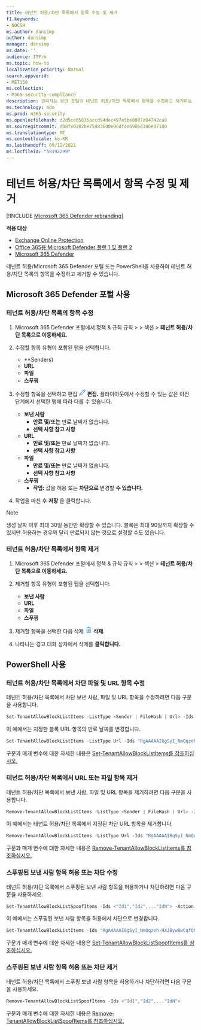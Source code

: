 ```yaml
---
title: 테넌트 허용/차단 목록에서 항목 수정 및 제거
f1.keywords:
- NOCSH
ms.author: dansimp
author: dansimp
manager: dansimp
ms.date: ''
audience: ITPro
ms.topic: how-to
localization_priority: Normal
search.appverid:
- MET150
ms.collection:
- M365-security-compliance
description: 관리자는 보안 포털의 테넌트 허용/차단 목록에서 항목을 수정하고 제거하는 방법을 배울 수 있습니다.
ms.technology: mdo
ms.prod: m365-security
ms.openlocfilehash: d2d5ce65836accd94dec497e5be0087a94742ca0
ms.sourcegitcommit: d08fe0282be75483608e96df4e6986d346e97180
ms.translationtype: MT
ms.contentlocale: ko-KR
ms.lasthandoff: 09/12/2021
ms.locfileid: "59192299"
---
```

# <a name="modify-and-remove-entries-in-the-tenant-allowblock-list"></a>테넌트 허용/차단 목록에서 항목 수정 및 제거

[!INCLUDE [Microsoft 365 Defender rebranding](../includes/microsoft-defender-for-office.md)]

**적용 대상**
- [Exchange Online Protection](exchange-online-protection-overview.md)
- [Office 365용 Microsoft Defender 플랜 1 및 플랜 2](defender-for-office-365.md)
- [Microsoft 365 Defender](../defender/microsoft-365-defender.md)

테넌트 허용/Microsoft 365 Defender 포털 또는 PowerShell을 사용하여 테넌트 허용/차단 목록의 항목을 수정하고 제거할 수 있습니다.

## <a name="use-the-microsoft-365-defender-portal"></a>Microsoft 365 Defender 포털 사용

### <a name="modify-entries-in-the-tenant-allowblock-list"></a>테넌트 허용/차단 목록의 항목 수정

1. Microsoft 365 Defender 포털에서 정책 &  규칙 규칙 \>  \>  섹션 \> **테넌트 허용/차단 목록으로 이동하세요.**

2. 수정할 항목 유형이 포함된 탭을 선택합니다.
   - **Senders)
   - **URL**
   - **파일**
   - **스푸핑**

3. 수정할 항목을 선택하고 편집 ![ 아이콘을 클릭합니다.](../../media/m365-cc-sc-edit-icon.png) **편집.** 플라이아웃에서 수정할 수 있는 값은 이전 단계에서 선택한 탭에 따라 다를 수 있습니다.
   - **보낸 사람**
     - **만료 및/또는** 만료 날짜가 없습니다.
     - **선택 사항 참고 사항**
   - **URL**
     - **만료 및/또는** 만료 날짜가 없습니다.
     - **선택 사항 참고 사항**
   - **파일**
     - **만료 및/또는** 만료 날짜가 없습니다.
     - **선택 사항 참고 사항**
   - **스푸핑**
     - **작업:** 값을 허용 또는 **차단으로** 변경할 **수 있습니다.**
4. 작업을 마친 후 **저장** 을 클릭합니다.

> [!NOTE]
> 생성 날짜 이후 최대 30일 동안만 확장할 수 있습니다. 블록은 최대 90일까지 확장할 수 있지만 허용하는 경우와 달리 만료되지 않는 것으로 설정할 수도 있습니다.

### <a name="remove-entries-from-the-tenant-allowblock-list"></a>테넌트 허용/차단 목록에서 항목 제거

1. Microsoft 365 Defender 포털에서 정책 &  규칙 규칙 \>  \>  섹션 \> **테넌트 허용/차단 목록으로 이동하세요.**

2. 제거할 항목 유형이 포함된 탭을 선택합니다.
   - **보낸 사람**
   - **URL**
   - **파일**
   - **스푸핑**

3. 제거할 항목을 선택한 다음 삭제 ![ 아이콘을 클릭합니다.](../../media/m365-cc-sc-delete-icon.png) **삭제**.

4. 나타나는 경고 대화 상자에서 삭제를 **클릭합니다.**

## <a name="use-powershell"></a>PowerShell 사용

### <a name="modify-block-file-and-url-entries-in-the-tenant-allowblock-list"></a>테넌트 허용/차단 목록에서 차단 파일 및 URL 항목 수정

테넌트 허용/차단 목록에서 차단 보낸 사람, 파일 및 URL 항목을 수정하려면 다음 구문을 사용합니다.

```powershell
Set-TenantAllowBlockListItems -ListType <Sender | FileHash | Url> -Ids <"Id1","Id2",..."IdN"> [<-ExpirationDate Date | -NoExpiration>] [-Notes <String>]
```

이 예에서는 지정한 블록 URL 항목의 만료 날짜를 변경합니다.

```powershell
Set-TenantAllowBlockListItems -ListType Url -Ids "RgAAAAAI8gSyI_NmQqzeh-HXJBywBwCqfQNJY8hBTbdlKFkv6BcUAAAl_QCZAACqfQNJY8hBTbdlKFkv6BcUAAAl_oSRAAAA" -ExpirationDate "5/30/2020"
```

구문과 매개 변수에 대한 자세한 내용은 [Set-TenantAllowBlockListItems를 참조하십시오.](/powershell/module/exchange/set-tenantallowblocklistitems)

### <a name="remove-url-or-file-entries-from-the-tenant-allowblock-list"></a>테넌트 허용/차단 목록에서 URL 또는 파일 항목 제거

테넌트 허용/차단 목록에서 보낸 사람, 파일 및 URL 항목을 제거하려면 다음 구문을 사용합니다.

```powershell
Remove-TenantAllowBlockListItems -ListType <Sender | FileHash | Url> -Ids <"Id1","Id2",..."IdN">
```

이 예에서는 테넌트 허용/차단 목록에서 지정된 차단 URL 항목을 제거합니다.

```powershell
Remove-TenantAllowBlockListItems -ListType Url -Ids "RgAAAAAI8gSyI_NmQqzeh-HXJBywBwCqfQNJY8hBTbdlKFkv6BcUAAAl_QCZAACqfQNJY8hBTbdlKFkv6BcUAAAl_oSPAAAA0"
```

구문과 매개 변수에 대한 자세한 내용은 [Remove-TenantAllowBlockListItems를 참조하십시오.](/powershell/module/exchange/remove-tenantallowblocklistitems)

### <a name="modify-allow-or-block-spoofed-sender-entries"></a>스푸핑된 보낸 사람 항목 허용 또는 차단 수정

테넌트 허용/차단 목록에서 스푸핑된 보낸 사람 항목을 허용하거나 차단하려면 다음 구문을 사용하세요.

```powershell
Set-TenantAllowBlockListSpoofItems -Ids <"Id1","Id2",..."IdN"> -Action <Allow | Block>
```

이 예에서는 스푸핑된 보낸 사람 항목을 허용에서 차단으로 변경합니다.

```powershell
Set-TenantAllowBlockListItems -Ids "RgAAAAAI8gSyI_NmQqzeh-HXJBywBwCqfQNJY8hBTbdlKFkv6BcUAAAl_QCZAACqfQNJY8hBTbdlKFkv6BcUAAAl_oSRAAAA" -Action Block
```

구문과 매개 변수에 대한 자세한 내용은 [Set-TenantAllowBlockListSpoofItems를 참조하십시오.](/powershell/module/exchange/set-tenantallowblocklistspoofitems)

### <a name="remove-allow-or-block-spoofed-sender-entries"></a>스푸핑된 보낸 사람 항목 허용 또는 차단 제거

테넌트 허용/차단 목록에서 스푸핑 보낸 사람 항목을 허용하거나 차단하려면 다음 구문을 사용하세요.

```powershell
Remove-TenantAllowBlockListSpoofItems -Ids <"Id1","Id2",..."IdN">
```

구문과 매개 변수에 대한 자세한 내용은 [Remove-TenantAllowBlockListSpoofItems를 참조하십시오.](/powershell/module/exchange/remove-tenantallowblocklistspoofitems)
